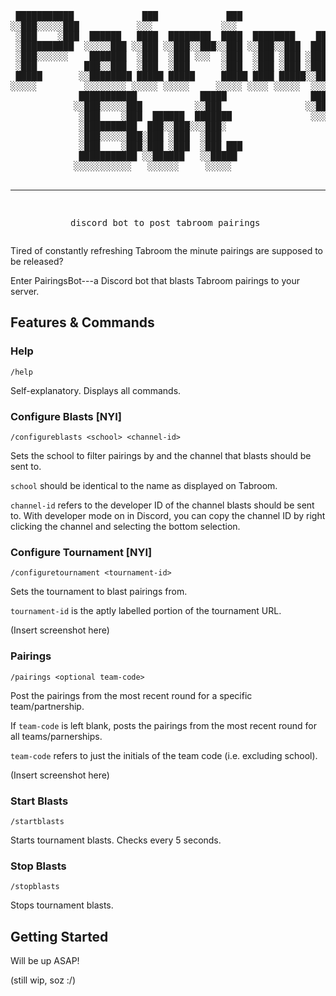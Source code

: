 <div align="center">
<pre>
 ███████████             ███             ███                             
░░███░░░░░███           ░░░             ░░░                              
 ░███    ░███  ██████   ████  ████████  ████  ████████    ███████  █████ 
 ░██████████  ░░░░░███ ░░███ ░░███░░███░░███ ░░███░░███  ███░░███ ███░░  
 ░███░░░░░░    ███████  ░███  ░███ ░░░  ░███  ░███ ░███ ░███ ░███░░█████ 
 ░███         ███░░███  ░███  ░███      ░███  ░███ ░███ ░███ ░███ ░░░░███
 █████       ░░████████ █████ █████     █████ ████ █████░░███████ ██████ 
░░░░░         ░░░░░░░░ ░░░░░ ░░░░░     ░░░░░ ░░░░ ░░░░░  ░░░░░███░░░░░░  
             ███████████            █████                ███ ░███        
            ░░███░░░░░███          ░░███                ░░██████         
             ░███    ░███  ██████  ███████               ░░░░░░          
             ░██████████  ███░░███░░░███░                                
             ░███░░░░░███░███ ░███  ░███                                 
             ░███    ░███░███ ░███  ░███ ███                             
             ███████████ ░░██████   ░░█████                              
            ░░░░░░░░░░░   ░░░░░░     ░░░░░                               

---------------------------------------------------------------------------
discord bot to post tabroom pairings
</pre>
</div>

Tired of constantly refreshing Tabroom the minute pairings are supposed to be released?

Enter PairingsBot---a Discord bot that blasts Tabroom pairings to your server.

<!-- <details>

<summary>Table of Contents</summary>

pfft you thought i had time to implement this. will do once i write more stuff sorry

</details> -->

## Features & Commands

### Help
```
/help
```

Self-explanatory. Displays all commands.

### Configure Blasts [NYI]
```
/configureblasts <school> <channel-id>
```

Sets the school to filter pairings by and the channel that blasts should be sent to.

`school` should be identical to the name as displayed on Tabroom.

`channel-id` refers to the developer ID of the channel blasts should be sent to. With developer mode on in Discord, you can copy the channel ID by right clicking the channel and selecting the bottom selection.

### Configure Tournament [NYI]
```
/configuretournament <tournament-id>
```

Sets the tournament to blast pairings from.

`tournament-id` is the aptly labelled portion of the tournament URL.

(Insert screenshot here)

### Pairings
```
/pairings <optional team-code>
```

Post the pairings from the most recent round for a specific team/partnership.

If `team-code` is left blank, posts the pairings from the most recent round for all teams/parnerships.

`team-code` refers to just the initials of the team code (i.e. excluding school).

(Insert screenshot here)

### Start Blasts
```
/startblasts
```

Starts tournament blasts. Checks every 5 seconds.

### Stop Blasts
```
/stopblasts
```

Stops tournament blasts.

## Getting Started
Will be up ASAP!

(still wip, soz :/)
